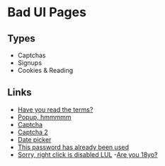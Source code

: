 # Bad UI Pages

## Types

- Captchas
- Signups
- Cookies & Reading

## Links

- [Have you read the terms?](https://old.reddit.com/r/badUIbattles/comments/sdfydo/did_you_really_read_the_terms_of_service/)
- [Popup, hmmmmm](https://old.reddit.com/r/badUIbattles/comments/sg6cnv/yes/)
- [Captcha](https://old.reddit.com/r/badUIbattles/comments/si8paj/ok_whoever_made_thiswhy_just_why/)
- [Captcha 2](https://old.reddit.com/r/badUIbattles/comments/s4fgp7/i_made_the_robotonly_captcha_concept_from_a_few/)
- [Date picker](https://old.reddit.com/r/badUIbattles/comments/s89j02/i_found_one_in_the_wild/)
- [This password has already been used](https://old.reddit.com/r/badUIbattles/comments/s0exim/great_design/)
- [Sorry, right click is disabled LUL](https://old.reddit.com/r/badUIbattles/comments/sgod6o/this_shit_pops_up_if_you_rightclick_its_real/) -[Are you 18yo?](https://old.reddit.com/r/badUIbattles/comments/sqqn5m/how_else_can_you_be_certain/)
